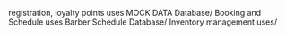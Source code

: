 registration, loyalty points uses MOCK DATA Database/
Booking and Schedule uses Barber Schedule Database/
Inventory management uses/
